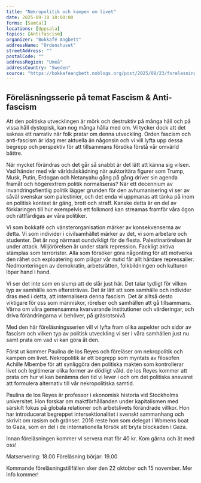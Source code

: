 ```yaml
---
title: "Nekropolitik och kampen om livet"
date: 2025-09-10 18:00:00
forms: [Samtal]
locations: [Uppsala]
topics: [Antifascism]
organizer: "Bokkafé Angbett"
addressName: "Ordenshuset"
streetAddress: ""
postalCode: ""
addressRegion: "Umeå"
addressCountry: "Sweden"
source: "https://bokkafeangbett.noblogs.org/post/2025/08/23/forelasningsserie-pa-temat-fascism-anti-fascism/"
---
```

## Föreläsningsserie på temat Fascism & Anti-fascism

Att den politiska utvecklingen är mörk och destruktiv på många håll och på vissa håll dystopisk, kan nog många hålla med om. Vi tycker dock att det saknas ett narrativ när folk pratar om denna utveckling. Orden fascism och anti-fascism är idag mer aktuella än någonsin och vi vill lyfta upp dessa begrepp och perspektiv för att tillsammans försöka förstå vår omvärld bättre.

När mycket förändras och det går så snabbt är det lätt att känna sig vilsen. Vad händer med vår världsåskådning när auktoritära figurer som Trump, Musk, Putin, Erdogan och Netanyahu gång på gång driver sin agenda framåt och högerextrem politik normaliseras? När ett decennium av invandringsfientlig politik lägger grunden för den avhumanisering vi ser av såväl svenskar som palestinier, och det enda vi uppmanas att tänka på inom en politisk kontext är gäng, brott och straff. Kanske detta är en del av förklaringen till hur exempelvis ett folkmord kan streamas framför våra ögon och rättfärdigas av våra politiker.

Vi som bokkafé och vänsterorganisation märker av konsekvenserna av detta. Vi som individer i civilsamhället märker av det, vi som arbetare och studenter. Det är nog närmast oundvikligt för de flesta. Palestinarörelsen är under attack. Miljörörelsen är under stark repression. Fackligt aktiva stämplas som terrorister. Alla som försöker göra någonting för att motverka den råhet och exploatering som plågar vår nutid får allt hårdare repressalier. Nedmonteringen av demokratin, arbetsrätten, folkbildningen och kulturen löper hand i hand.

Vi ser det inte som en slump att de slår just här. Det talar tydligt för vilken typ av samhälle som eftersträvas. Det är lätt att som samhälle och individer dras med i detta, att internalisera denna fascism. Det är alltså desto viktigare för oss som människor, rörelser och samhällen att gå tillsammans. Värna om våra gemensamma kvarvarande institutioner och värderingar, och driva förändringarna vi behöver, på gräsrotsnivå.

Med den här föreläsningsserien vill vi lyfta fram olika aspekter och sidor av fascism och vilken typ av politisk utveckling vi ser i våra samhällen just nu samt prata om vad vi kan göra åt den.

Först ut kommer Paulina de los Reyes och föreläser om nekropolitik och kampen om livet. Nekropolitik är ett begrepp som myntats av filosofen Achille Mbembe för att synliggöra den politiska makten som kontrollerar livet och legitimerar olika former av dödligt våld. de los Reyes kommer att prata om hur vi kan benämna den tid vi lever i och om det politiska ansvaret att formulera alternativ till vår nekropolitiska samtid.

Paulina de los Reyes är professor i ekonomisk historia vid Stockholms universitet. Hon forskar om maktförhållanden under kapitalismen med särskilt fokus på globala relationer och arbetslivets förändrade villkor. Hon har introducerat begreppet intersektionalitet i svenskt sammanhang och skrivit om rasism och gränser. 2016 reste hon som delegat i Womens boat to Gaza, som en del i de internationella försök att bryta blockaden i Gaza.

Innan föreläsningen kommer vi servera mat för 40 kr. Kom gärna och ät med oss!

Matservering: 18.00
Föreläsning börjar: 19.00

Kommande föreläsningstillfällen sker den 22 oktober och 15 november. Mer info kommer!